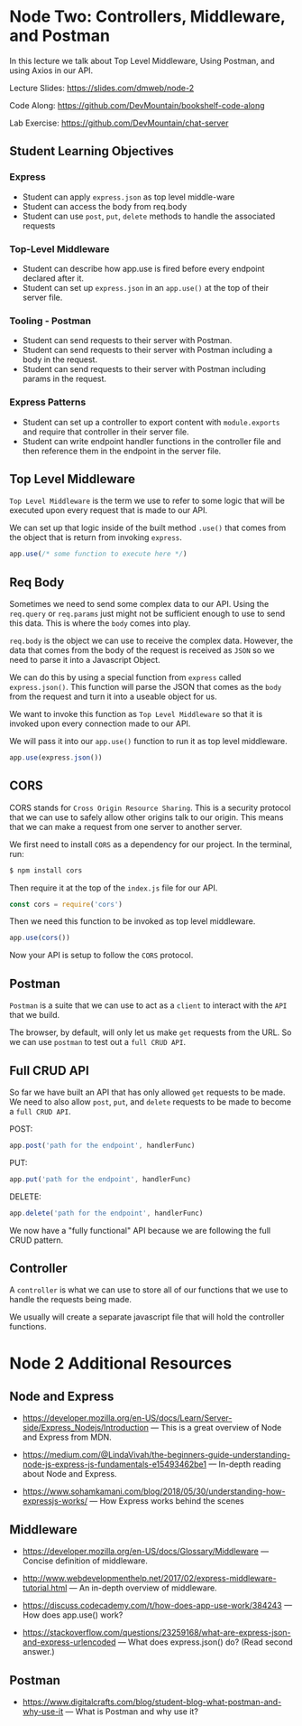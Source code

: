 # Node Two: Controllers, Middleware, and Postman

In this lecture we talk about Top Level Middleware, Using Postman, and using Axios in our API.

Lecture Slides: https://slides.com/dmweb/node-2

Code Along: https://github.com/DevMountain/bookshelf-code-along

Lab Exercise: https://github.com/DevMountain/chat-server

## Student Learning Objectives

### Express

- Student can apply `express.json` as top level middle-ware
- Student can access the body from req.body
- Student can use `post`, `put`, `delete` methods to handle the associated requests

### Top-Level Middleware

- Student can describe how app.use is fired before every endpoint declared after it.
- Student can set up `express.json` in an `app.use()` at the top of their server file.

### Tooling - Postman

- Student can send requests to their server with Postman.
- Student can send requests to their server with Postman including a body in the request.
- Student can send requests to their server with Postman including params in the request.

### Express Patterns

- Student can set up a controller to export content with `module.exports` and require that controller in their server file.
- Student can write endpoint handler functions in the controller file and then reference them in the endpoint in the server file.

## Top Level Middleware

`Top Level Middleware` is the term we use to refer to some logic that will be executed upon every request that is made to our API.

We can set up that logic inside of the built method `.use()` that comes from the object that is return from invoking `express`.

```javascript
app.use(/* some function to execute here */)
```

## Req Body

Sometimes we need to send some complex data to our API. Using the `req.query` or `req.params` just might not be sufficient enough to use to send this data. This is where the `body` comes into play.

`req.body` is the object we can use to receive the complex data. However, the data that comes from the body of the request is received as `JSON` so we need to parse it into a Javascript Object.

We can do this by using a special function from `express` called `express.json()`. This function will parse the JSON that comes as the `body` from the request and turn it into a useable object for us.

We want to invoke this function as `Top Level Middleware` so that it is invoked upon every connection made to our API.

We will pass it into our `app.use()` function to run it as top level middleware.

```javascript
app.use(express.json())
```

## CORS

CORS stands for `Cross Origin Resource Sharing`. This is a security protocol that we can use to safely allow other origins talk to our origin. This means that we can make a request from one server to another server.

We first need to install `CORS` as a dependency for our project. In the terminal, run:

```bash
$ npm install cors
```

Then require it at the top of the `index.js` file for our API.

```javascript
const cors = require('cors')
```

Then we need this function to be invoked as top level middleware.

```javascript
app.use(cors())
```

Now your API is setup to follow the `CORS` protocol.

## Postman

`Postman` is a suite that we can use to act as a `client` to interact with the `API` that we build.

The browser, by default, will only let us make `get` requests from the URL. So we can use `postman` to test out a `full CRUD API`.

## Full CRUD API

So far we have built an API that has only allowed `get` requests to be made. We need to also allow `post`, `put`, and `delete` requests to be made to become a `full CRUD API`.

POST:

```js
app.post('path for the endpoint', handlerFunc)
```

PUT:

```js
app.put('path for the endpoint', handlerFunc)
```

DELETE:

```js
app.delete('path for the endpoint', handlerFunc)
```

We now have a "fully functional" API because we are following the full CRUD pattern.

## Controller

A `controller` is what we can use to store all of our functions that we use to handle the requests being made.

We usually will create a separate javascript file that will hold the controller functions.

# Node 2 Additional Resources

## Node and Express

- https://developer.mozilla.org/en-US/docs/Learn/Server-side/Express_Nodejs/Introduction — This is a great overview of Node and Express from MDN.

- https://medium.com/@LindaVivah/the-beginners-guide-understanding-node-js-express-js-fundamentals-e15493462be1 — In-depth reading about Node and Express.

- https://www.sohamkamani.com/blog/2018/05/30/understanding-how-expressjs-works/ — How Express works behind the scenes

## Middleware

- https://developer.mozilla.org/en-US/docs/Glossary/Middleware — Concise definition of middleware.

- http://www.webdevelopmenthelp.net/2017/02/express-middleware-tutorial.html — An in-depth overview of middleware.

- https://discuss.codecademy.com/t/how-does-app-use-work/384243 — How does app.use() work?

- https://stackoverflow.com/questions/23259168/what-are-express-json-and-express-urlencoded — What does express.json() do? (Read second answer.)

## Postman

- https://www.digitalcrafts.com/blog/student-blog-what-postman-and-why-use-it — What is Postman and why use it?
